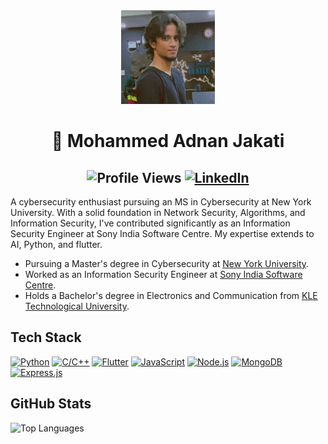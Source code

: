 <div align="center">
  <img src="https://raw.githubusercontent.com/jackhax/jackhax/main/IMG_0071.jpeg" width="150" height="150">
</div>

# <div align="center"> 👋 Mohammed Adnan Jakati</div>

## <div align="center" style="text-align: center;"> ![Profile Views](https://komarev.com/ghpvc/?username=adnanjakati&color=blue)    [![LinkedIn](https://img.shields.io/badge/LinkedIn-blue?style=for-the-badge&logo=linkedin&logoColor=white)](https://www.linkedin.com/in/adnanjakati/)</div>

A cybersecurity enthusiast pursuing an MS in Cybersecurity at New York University. With a solid foundation in Network Security, Algorithms, and Information Security, I've contributed significantly as an Information Security Engineer at Sony India Software Centre. My expertise extends to AI, Python, and flutter.

- Pursuing a Master's degree in Cybersecurity at [New York University](https://www.nyu.edu/).
- Worked as an Information Security Engineer at [Sony India Software Centre](https://www.sonyindiasoftware.co.in/).
- Holds a Bachelor's degree in Electronics and Communication from [KLE Technological University](https://www.kletech.ac.in/).

## Tech Stack

[![Python](https://img.shields.io/badge/Python-3776AB?style=for-the-badge&logo=python&logoColor=white)](https://www.python.org/)
[![C/C++](https://img.shields.io/badge/C%2FC%2B%2B-00599C?style=for-the-badge&logo=c%2B%2B&logoColor=white)](https://en.cppreference.com/)
[![Flutter](https://img.shields.io/badge/Flutter-02569B?style=for-the-badge&logo=flutter&logoColor=white)](https://flutter.dev/)
[![JavaScript](https://img.shields.io/badge/JavaScript-F7DF1E?style=for-the-badge&logo=javascript&logoColor=black)](https://developer.mozilla.org/en-US/docs/Web/JavaScript)
[![Node.js](https://img.shields.io/badge/Node.js-43853D?style=for-the-badge&logo=node.js&logoColor=white)](https://nodejs.org/)
[![MongoDB](https://img.shields.io/badge/MongoDB-47A248?style=for-the-badge&logo=mongodb&logoColor=white)](https://www.mongodb.com/)
[![Express.js](https://img.shields.io/badge/Express.js-000000?style=for-the-badge&logo=express&logoColor=white)](https://expressjs.com/)


## GitHub Stats
![Top Languages](https://github-readme-stats.vercel.app/api/top-langs/?username=jackhax&layout=compact&theme=radical)
